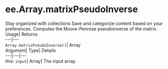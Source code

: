  
#  ee.Array.matrixPseudoInverse
Stay organized with collections  Save and categorize content based on your preferences. 
Computes the Moore-Penrose pseudoinverse of the matrix. Usage| Returns  
---|---  
`Array.matrixPseudoInverse()`| Array  
Argument| Type| Details  
---|---|---  
this: `input`| Array| The input array.  
